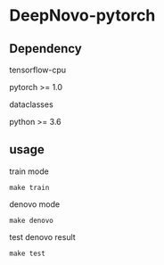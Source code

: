 # DeepNovo-pytorch

## Dependency

tensorflow-cpu

pytorch >= 1.0

dataclasses

python >= 3.6

## usage

train mode

~~~
make train
~~~

denovo mode

~~~
make denovo
~~~

test denovo result

~~~
make test
~~~
